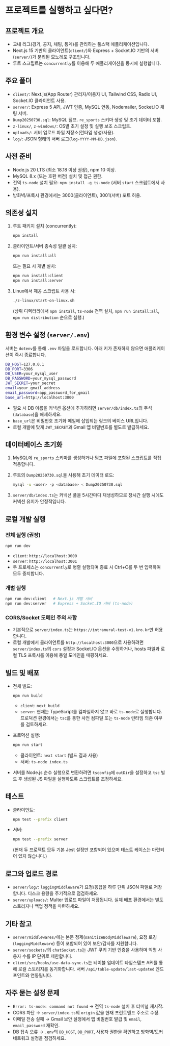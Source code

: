 # 프로젝트를 실행하고 싶다면?

## 프로젝트 개요

- 교내 리그(경기, 공지, 채팅, 통계)를 관리하는 풀스택 애플리케이션입니다.
- Next.js 15 기반의 클라이언트(`client/`)와 Express + Socket.IO 기반의 서버(`server/`)가 분리된 모노레포 구조입니다.
- 루트 스크립트는 `concurrently`를 이용해 두 애플리케이션을 동시에 실행합니다.

## 주요 폴더

- `client/`: Next.js(App Router) 관리자/이용자 UI, Tailwind CSS, Radix UI, Socket.IO 클라이언트 사용.
- `server/`: Express 5 API, JWT 인증, MySQL 연동, Nodemailer, Socket.IO 채팅 서버.
- `Dump20250730.sql`: MySQL 덤프. `re_sports` 스키마 생성 및 초기 데이터 포함.
- `z-linux/`, `z-windows/`: OS별 초기 설정 및 실행 보조 스크립트.
- `uploads/`: 서버 업로드 파일 저장소(런타임 생성/사용).
- `log/`: JSON 형태의 서버 로그(`log-YYYY-MM-DD.json`).

## 사전 준비

- Node.js 20 LTS (최소 18.18 이상 권장), npm 10 이상.
- MySQL 8.x (또는 호환 버전) 설치 및 접근 권한.
- 전역 `ts-node` 설치 필요: `npm install -g ts-node` (서버 `start` 스크립트에서 사용).
- 방화벽/프록시 환경에서는 3000(클라이언트), 3001(서버) 포트 허용.

## 의존성 설치

1. 루트 패키지 설치 (concurrently):

   ```bash
   npm install
   ```

2. 클라이언트/서버 종속성 일괄 설치:

   ```bash
   npm run install:all
   ```

   또는 필요 시 개별 설치:

   ```bash
   npm run install:client
   npm run install:server
   ```

3. Linux에서 제공 스크립트 사용 시:

   ```bash
   ./z-linux/start-on-linux.sh
   ```

   (상위 디렉터리에서 `npm install`, `ts-node` 전역 설치, `npm run install:all`, `npm run distribution` 순으로 실행.)

## 환경 변수 설정 (`server/.env`)

서버는 `dotenv`를 통해 `.env` 파일을 로드합니다. 아래 키가 존재하지 않으면 애플리케이션이 즉시 종료합니다.

```bash
DB_HOST=127.0.0.1
DB_PORT=3306
DB_USER=your_mysql_user
DB_PASSWORD=your_mysql_password
JWT_SECRET=your_secret
email=your_gmail_address
email_password=app_password_for_gmail
base_url=http://localhost:3000
```

- 필요 시 DB 이름을 커넥션 옵션에 추가하려면 `server/db/index.ts`의 주석(`database`)을 해제하세요.
- `base_url`은 비밀번호 초기화 메일에 삽입되는 링크의 베이스 URL입니다.
- 로컬 개발에 맞게 `JWT_SECRET`과 Gmail 앱 비밀번호를 별도로 발급하세요.

## 데이터베이스 초기화

1. MySQL에 `re_sports` 스키마를 생성하거나 덤프 파일에 포함된 스크립트를 직접 적용합니다.
2. 루트의 `Dump20250730.sql`을 사용해 초기 데이터 로드:

   ```bash
   mysql -u <user> -p <database> < Dump20250730.sql
   ```

3. `server/db/index.ts`는 커넥션 풀을 5시간마다 재생성하므로 장시간 실행 시에도 커넥션 유지가 안정적입니다.

## 로컬 개발 실행

### 전체 실행 (권장)

```bash
npm run dev
```

- `client`: `http://localhost:3000`
- `server`: `http://localhost:3001`
- 두 프로세스는 `concurrently`로 병렬 실행되며 종료 시 Ctrl+C를 두 번 입력하여 모두 중지합니다.

### 개별 실행

```bash
npm run dev:client   # Next.js 개발 서버
npm run dev:server   # Express + Socket.IO 서버 (ts-node)
```

### CORS/Socket 도메인 주의 사항

- 기본적으로 `server/index.ts`는 `https://intramural-test-v1.kro.kr`만 허용합니다.
- 로컬 개발에서 클라이언트를 `http://localhost:3000`으로 사용하려면 `server/index.ts`의 `cors` 설정과 Socket.IO 옵션을 수정하거나, hosts 파일과 로컬 TLS 프록시를 이용해 동일 도메인을 매핑하세요.

## 빌드 및 배포

- 전체 빌드:
  
  ```bash
  npm run build
  ```
  
  - `client`: `next build`
  - `server`: 현재는 TypeScript를 컴파일하지 않고 바로 `ts-node`로 실행합니다. 프로덕션 환경에서는 `tsc`를 통한 사전 컴파일 또는 `ts-node` 런타임 의존 여부를 검토하세요.
- 프로덕션 실행:
  
  ```bash
  npm run start
  ```
  
  - 클라이언트: `next start` (빌드 결과 사용)
  - 서버: `ts-node index.ts`
- 서버를 Node.js 순수 실행으로 변환하려면 `tsconfig`에 `outDir`을 설정하고 `tsc` 빌드 후 생성된 JS 파일을 실행하도록 스크립트를 조정하세요.

## 테스트

- 클라이언트:
  
  ```bash
  npm test --prefix client
  ```
  
- 서버:
  
  ```bash
  npm test --prefix server
  ```
  
  (현재 두 프로젝트 모두 기본 Jest 설정만 포함되어 있으며 테스트 케이스는 마련되어 있지 않습니다.)

## 로그와 업로드 경로

- `server/log/`: `loggingMiddleware`가 요청/응답을 하루 단위 JSON 파일로 저장합니다. 디스크 용량을 주기적으로 점검하세요.
- `server/uploads/`: Multer 업로드 파일이 저장됩니다. 실제 배포 환경에서는 별도 스토리지나 백업 정책을 마련하세요.

## 기타 참고

- `server/middlewares/`에는 본문 정제(`sanitizeBodyMiddleware`), 요청 로깅(`loggingMiddleware`) 등이 포함되어 있어 보안/감사를 지원합니다.
- `server/sockets/`의 `chatSocket.ts`는 JWT 쿠키 기반 인증을 사용하며 익명 사용자 수를 IP 단위로 제한합니다.
- `client/src/hooks/use-data-sync.ts`는 테이블 업데이트 타임스탬프 API를 통해 로컬 스토리지를 동기화합니다. 서버 `/api/table-update/last-updated` 엔드포인트와 연동됩니다.

## 자주 묻는 설정 문제

- `Error: ts-node: command not found` → 전역 `ts-node` 설치 후 터미널 재시작.
- CORS 차단 → `server/index.ts`의 `origin` 값을 현재 프런트엔드 주소로 수정.
- 이메일 전송 실패 → Gmail 보안 설정에서 앱 비밀번호 발급 및 `email`, `email_password` 재확인.
- DB 접속 오류 → `.env`의 `DB_HOST`, `DB_PORT`, 사용자 권한을 확인하고 방화벽/도커 네트워크 설정을 점검하세요.
